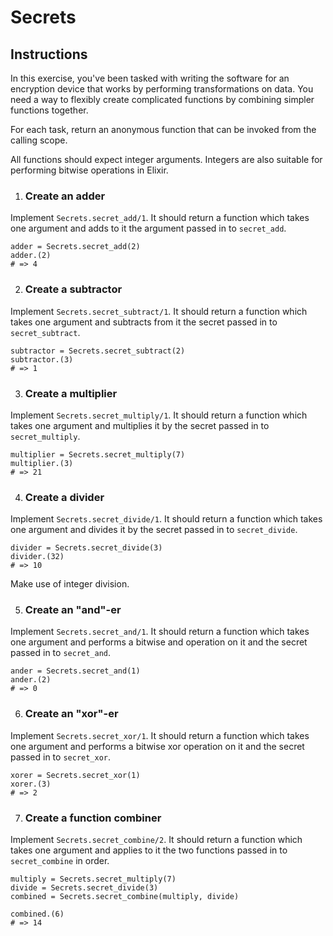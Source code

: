 # Secrets

## Instructions

In this exercise, you've been tasked with writing the software for an encryption device that works by performing transformations on data. You need a way to flexibly create complicated functions by combining simpler functions together.

For each task, return an anonymous function that can be invoked from the calling scope.

All functions should expect integer arguments. Integers are also suitable for performing bitwise operations in Elixir.

1. ### Create an adder

Implement `Secrets.secret_add/1`. It should return a function which takes one argument and adds to it the argument passed in to `secret_add`.

```
adder = Secrets.secret_add(2)
adder.(2)
# => 4
```

2. ### Create a subtractor

Implement `Secrets.secret_subtract/1`. It should return a function which takes one argument and subtracts from it the secret passed in to `secret_subtract`.

```
subtractor = Secrets.secret_subtract(2)
subtractor.(3)
# => 1
```

3. ### Create a multiplier

Implement `Secrets.secret_multiply/1`. It should return a function which takes one argument and multiplies it by the secret passed in to `secret_multiply`.

```
multiplier = Secrets.secret_multiply(7)
multiplier.(3)
# => 21
```

4. ### Create a divider

Implement `Secrets.secret_divide/1`. It should return a function which takes one argument and divides it by the secret passed in to `secret_divide`.

```
divider = Secrets.secret_divide(3)
divider.(32)
# => 10
```

Make use of integer division.

5. ### Create an "and"-er

Implement `Secrets.secret_and/1`. It should return a function which takes one argument and performs a bitwise and operation on it and the secret passed in to `secret_and`.

```
ander = Secrets.secret_and(1)
ander.(2)
# => 0
```

6. ### Create an "xor"-er

Implement `Secrets.secret_xor/1`. It should return a function which takes one argument and performs a bitwise xor operation on it and the secret passed in to `secret_xor`.

```
xorer = Secrets.secret_xor(1)
xorer.(3)
# => 2
```

7. ### Create a function combiner

Implement `Secrets.secret_combine/2`. It should return a function which takes one argument and applies to it the two functions passed in to `secret_combine` in order.

```
multiply = Secrets.secret_multiply(7)
divide = Secrets.secret_divide(3)
combined = Secrets.secret_combine(multiply, divide)

combined.(6)
# => 14
```
